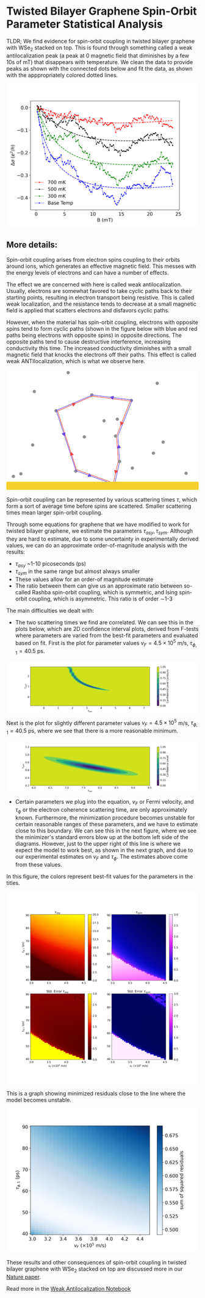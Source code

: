 # Twisted Bilayer Graphene Spin-Orbit Parameter Statistical Analysis

TLDR; We find evidence for spin-orbit coupling in twisted bilayer graphene with WSe$_2$ stacked on top. This is found through something called a weak antilocalization peak (a peak at 0 magnetic field that diminishes by a few 10s of mT) that disappears with temperature. We clean the data to provide peaks as shown with the connected dots below and fit the data, as shown with the apppropriately colored dotted lines.

![image](./Figures/Fit_lineplots.png)

## More details:

Spin-orbit coupling arises from electron spins coupling to their orbits around ions, which generates an effective magnetic field. This messes with the energy levels of electrons and can have a number of effects. 

The effect we are concerned with here is called weak antilocalization. Usually, electrons are somewhat favored to take cyclic paths back to their starting points, resulting in electron transport being resistive. This is called weak localization, and the resistance tends to decrease at a small magnetic field is applied that scatters electrons and disfavors cyclic paths.

However, when the material has spin-orbit coupling, electrons with opposite spins tend to form cyclic paths (shown in the figure below with blue and red paths being electrons with opposite spins) in opposite directions. The opposite paths tend to cause destructive interference, increasing conductivity this time. The increased conductivity diminishes with a small magnetic field that knocks the electrons off their paths. This effect is called weak ANTIlocalization, which is what we observe here.

![image](./Figures/WAL_scattering.png)

Spin-orbit coupling can be represented by various scattering times $\tau$, which form a sort of average time before spins are scattered. Smaller scattering times mean larger spin-orbit coupling.

Through some equations for graphene that we have modified to work for twisted bilayer graphene, we estimate the parameters $\tau_{asy}, \tau_{sym}$. Although they are hard to estimate, due to some uncertainty in experimentally derived values, we can do an approximate order-of-magnitude analysis with the results:

- $\tau_{asy}$ ~1-10 picoseconds (ps)
- $\tau_{sym}$ in the same range but almost always smaller
- These values allow for an order-of magnitude estimate 
- The ratio between them can give us an approximate ratio between so-called Rashba spin-orbit coupling, which is symmetric, and Ising spin-orbit coupling, which is asymmetric. This ratio is of order $\sim$1-3

The main difficulties we dealt with: 

- The two scattering times we find are correlated. We can see this in the plots below, which are 2D confidence interval plots, derived from F-tests where parameters are varied from the best-fit parameters and evaluated based on fit. First is the plot for parameter values $v_F = 4.5\times10^5$ m/s, $\tau_{\phi, 1} = 40.5$ ps.

![image](./Figures/lopsided_CI.png)

Next is the plot for slightly different parameter values $v_F = 4.5\times10^5$ m/s, $\tau_{\phi, 1} = 40.5$ ps, where we see that there is a more reasonable minimum.

![image](./Figures/morenormalCI.png)

- Certain parameters we plug into the equation, $v_F$ or Fermi velocity, and $\tau_{\phi}$ or the electron coherence scattering time, are only approximately known. Furthermore, the minimization procedure becomes unstable for certain reasonable ranges of these parameters, and we have to estimate close to this boundary. We can see this in the next figure, where we see the minimizer's standard errors blow up at the bottom left side of the diagrams. However, just to the upper right of this line is where we expect the model to work best, as shown in the next graph, and due to our experimental estimates on $v_F$ and $\tau_{\phi}$. The estimates above come from these values.

In this figure, the colors represent best-fit values for the parameters in the titles.

![image](./Figures/BruteForce_vf_tauphi1.png)

This is a graph showing minimized residuals close to the line where the model becomes unstable.

![image](./Figures/Residuals_vf_tauphi1.png)

These results and other consequences of spin-orbit coupling in twisted bilayer graphene with WSe<sub>2</sub> stacked on top are discussed more in our [Nature paper](https://www.nature.com/articles/s41586-020-2473-8).

Read more in the [Weak Antilocalization Notebook](https://github.com/RMpolski/Graphene-Spin-Orbit-Analysis/blob/main/WeakAntilocalizationAnalysis.ipynb)
